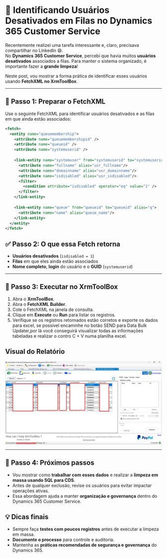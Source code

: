 # 🧹 Identificando Usuários Desativados em Filas no Dynamics 365 Customer Service

Recentemente realizei uma tarefa interessante e, claro, precisava compartilhar no LinkedIn 😄.  
No **Dynamics 365 Customer Service**, percebi que havia muitos **usuários desativados** associados a filas. Para manter o sistema organizado, é importante fazer a **grande limpeza**!

Neste post, vou mostrar a forma prática de identificar esses usuários usando **FetchXML no XrmToolBox**.

---

## 🔹 Passo 1: Preparar o FetchXML

Use o seguinte FetchXML para identificar usuários desativados e as filas em que ainda estão associados:

```xml
<fetch>
  <entity name="queuemembership">
    <attribute name="queuemembershipid" />
    <attribute name="queueid" />
    <attribute name="systemuserid" />

    <link-entity name="systemuser" from="systemuserid" to="systemuserid" alias="usr">
      <attribute name="fullname" alias="usr_fullname"/>
      <attribute name="domainname" alias="usr_domainname"/>
      <attribute name="isdisabled" alias="usr_isdisabled"/>
      <filter>
        <condition attribute="isdisabled" operator="eq" value="1" />
      </filter>
    </link-entity>

    <link-entity name="queue" from="queueid" to="queueid" alias="q">
      <attribute name="name" alias="queue_name"/>
    </link-entity>
  </entity>
</fetch>
```

## ✅ Passo 2: O que essa Fetch retorna

- **Usuários desativados** (`isdisabled = 1`)  
- **Filas** em que eles ainda estão associados  
- **Nome completo**, **login** do usuário e o **GUID** (`systemuserid`)

---

## 🔹 Passo 3: Executar no XrmToolBox

1. Abra o **XrmToolBox**.  
2. Abra o **FetchXML Builder**.  
3. Cole o FetchXML na janela de consulta.  
4. Clique em **Execute** ou **Run** para listar os registros.  
5. Verifique se os registros retornados estão corretos e exporte os dados para excel, se possível encaminhe no botão SEND para Data Bulk Updater,por lá você conseguirá visualizar todas as informações tabeladas e realizar o contro C + V numa planilha excel.

## Visual do Relatório

![DadosDataBulk](../imagens/xrmtoolbox-resultadofetch.png)

---

## 🔹 Passo 4: Próximos passos

- Vou mostrar como **trabalhar com esses dados** e realizar a **limpeza em massa usando SQL para CDS**.  
- Antes de qualquer exclusão, revise os usuários para evitar impactar operações ativas.  
- Essa abordagem ajuda a manter **organização e governança** dentro do Dynamics 365 Customer Service.



## 💡 Dicas finais

- Sempre faça **testes com poucos registros** antes de executar a limpeza em massa.  
- **Documente o processo** para controle e auditoria.  
- Mantenha as **práticas recomendadas de segurança e governança** do Dynamics 365.
